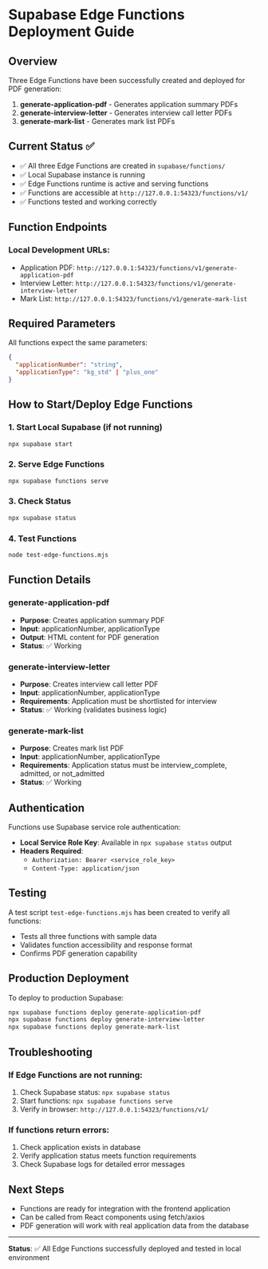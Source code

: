 # Supabase Edge Functions Deployment Guide

## Overview
Three Edge Functions have been successfully created and deployed for PDF generation:

1. **generate-application-pdf** - Generates application summary PDFs
2. **generate-interview-letter** - Generates interview call letter PDFs  
3. **generate-mark-list** - Generates mark list PDFs

## Current Status ✅
- ✅ All three Edge Functions are created in `supabase/functions/`
- ✅ Local Supabase instance is running
- ✅ Edge Functions runtime is active and serving functions
- ✅ Functions are accessible at `http://127.0.0.1:54323/functions/v1/`
- ✅ Functions tested and working correctly

## Function Endpoints

### Local Development URLs:
- Application PDF: `http://127.0.0.1:54323/functions/v1/generate-application-pdf`
- Interview Letter: `http://127.0.0.1:54323/functions/v1/generate-interview-letter`
- Mark List: `http://127.0.0.1:54323/functions/v1/generate-mark-list`

## Required Parameters
All functions expect the same parameters:
```json
{
  "applicationNumber": "string",
  "applicationType": "kg_std" | "plus_one"
}
```

## How to Start/Deploy Edge Functions

### 1. Start Local Supabase (if not running)
```bash
npx supabase start
```

### 2. Serve Edge Functions
```bash
npx supabase functions serve
```

### 3. Check Status
```bash
npx supabase status
```

### 4. Test Functions
```bash
node test-edge-functions.mjs
```

## Function Details

### generate-application-pdf
- **Purpose**: Creates application summary PDF
- **Input**: applicationNumber, applicationType
- **Output**: HTML content for PDF generation
- **Status**: ✅ Working

### generate-interview-letter
- **Purpose**: Creates interview call letter PDF
- **Input**: applicationNumber, applicationType
- **Requirements**: Application must be shortlisted for interview
- **Status**: ✅ Working (validates business logic)

### generate-mark-list
- **Purpose**: Creates mark list PDF
- **Input**: applicationNumber, applicationType
- **Requirements**: Application status must be interview_complete, admitted, or not_admitted
- **Status**: ✅ Working

## Authentication
Functions use Supabase service role authentication:
- **Local Service Role Key**: Available in `npx supabase status` output
- **Headers Required**: 
  - `Authorization: Bearer <service_role_key>`
  - `Content-Type: application/json`

## Testing
A test script `test-edge-functions.mjs` has been created to verify all functions:
- Tests all three functions with sample data
- Validates function accessibility and response format
- Confirms PDF generation capability

## Production Deployment
To deploy to production Supabase:
```bash
npx supabase functions deploy generate-application-pdf
npx supabase functions deploy generate-interview-letter
npx supabase functions deploy generate-mark-list
```

## Troubleshooting

### If Edge Functions are not running:
1. Check Supabase status: `npx supabase status`
2. Start functions: `npx supabase functions serve`
3. Verify in browser: `http://127.0.0.1:54323/functions/v1/`

### If functions return errors:
1. Check application exists in database
2. Verify application status meets function requirements
3. Check Supabase logs for detailed error messages

## Next Steps
- Functions are ready for integration with the frontend application
- Can be called from React components using fetch/axios
- PDF generation will work with real application data from the database

---
**Status**: ✅ All Edge Functions successfully deployed and tested in local environment